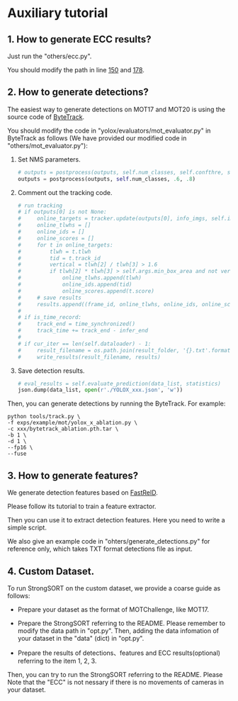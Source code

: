 # Auxiliary tutorial

## 1. How to generate ECC results?

Just run the "others/ecc.py".

You should modify the path in line [150](https://github.com/dyhBUPT/StrongSORT/blob/5c2d1d0ba22bf0d0440e217c60554e5e56f93ac0/others/ecc.py#L150) and [178](https://github.com/dyhBUPT/StrongSORT/blob/5c2d1d0ba22bf0d0440e217c60554e5e56f93ac0/others/ecc.py#L178).

## 2. How to generate detections?

The easiest way to generate detections on MOT17 and MOT20 is using the source code of [ByteTrack](https://github.com/ifzhang/ByteTrack).

You should modify the code in "yolox/evaluators/mot_evaluator.py" in ByteTrack as follows (We have provided our modified code in "others/mot_evaluator.py"):

1. Set NMS parameters.

   ```python
   # outputs = postprocess(outputs, self.num_classes, self.confthre, self.nmsthre)
   outputs = postprocess(outputs, self.num_classes, .6, .8)
   ```

2. Comment out the tracking code.

   ```python
   # run tracking
   # if outputs[0] is not None:
   #     online_targets = tracker.update(outputs[0], info_imgs, self.img_size)
   #     online_tlwhs = []
   #     online_ids = []
   #     online_scores = []
   #     for t in online_targets:
   #         tlwh = t.tlwh
   #         tid = t.track_id
   #         vertical = tlwh[2] / tlwh[3] > 1.6
   #         if tlwh[2] * tlwh[3] > self.args.min_box_area and not vertical:
   #             online_tlwhs.append(tlwh)
   #             online_ids.append(tid)
   #             online_scores.append(t.score)
   #     # save results
   #     results.append((frame_id, online_tlwhs, online_ids, online_scores))
   #
   # if is_time_record:
   #     track_end = time_synchronized()
   #     track_time += track_end - infer_end
   #
   # if cur_iter == len(self.dataloader) - 1:
   #     result_filename = os.path.join(result_folder, '{}.txt'.format(video_names[video_id]))
   #     write_results(result_filename, results)
   ```

3. Save detection results.

   ```python
   # eval_results = self.evaluate_prediction(data_list, statistics)
   json.dump(data_list, open(r'./YOLOX_xxx.json', 'w'))
   ```

Then, you can generate detections by running the ByteTrack. For example:

```shell
python tools/track.py \
-f exps/example/mot/yolox_x_ablation.py \
-c xxx/bytetrack_ablation.pth.tar \
-b 1 \
-d 1 \
--fp16 \
--fuse
```

## 3. How to generate features?

We generate detection features based on [FastReID](https://github.com/JDAI-CV/fast-reid).

Please follow its tutorial to train a feature extractor.

Then you can use it to extract detection features. Here you need to write a simple script.

We also give an example code in "ohters/generate_detections.py" for reference only, which takes TXT format detections file as input. 

## 4. Custom Dataset.

To run StrongSORT on the custom dataset, we provide a coarse guide as follows:

- Prepare your dataset as the format of MOTChallenge, like MOT17.

- Prepare the StrongSORT referring to the README. Please remember to modify the data path in "opt.py". Then, adding the data infomation of your dataset in the "data" (dict) in "opt.py".

- Prepare the results of detections、features and ECC results(optional) referring to the item 1, 2, 3.

Then, you can try to run the StrongSORT referring to the README. Please Note that the "ECC" is not nessary if there is no movements of cameras in your dataset.
